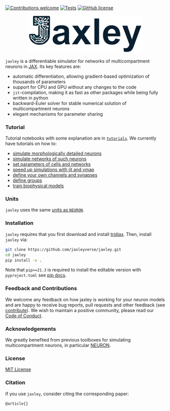 [![Contributions welcome](https://img.shields.io/badge/contributions-welcome-brightgreen.svg?style=flat)](https://github.com/jaxleyverse/jaxley/blob/main/CONTRIBUTING.md)
[![Tests](https://github.com/jaxleyverse/jaxley/workflows/Tests/badge.svg?branch=main)](https://github.com/jaxleyverse/jaxley/actions)
[![GitHub license](https://img.shields.io/badge/license-MIT-green)](https://github.com/jaxleyverse/jaxley/blob/main/LICENSE)


<p align="center">
  <img src="docs/logo.png?raw=true" width="360">
</p>

`jaxley` is a differentiable simulator for networks of multicompartment neurons in [JAX](https://github.com/google/jax). Its key features are:
- automatic differentiation, allowing gradient-based optimization of thousands of parameters  
- support for CPU and GPU without any changes to the code  
- `jit`-compilation, making it as fast as other packages while being fully written in python  
- backward-Euler solver for stable numerical solution of multicompartment neurons  
- elegant mechanisms for parameter sharing


### Tutorial

Tutorial notebooks with some explanation are in [`tutorials`](https://github.com/jaxleyverse/jaxley/tree/main/tutorials). We currently have tutorials on how to:

- [simulate morphologically detailed neurons](https://github.com/jaxleyverse/jaxley/blob/main/tutorials/01_morph_neurons.ipynb)
- [simulate networks of such neurons](https://github.com/jaxleyverse/jaxley/blob/main/tutorials/02_small_network.ipynb)
- [set parameters of cells and networks](https://github.com/jaxleyverse/jaxley/blob/main/tutorials/03_setting_parameters.ipynb)
- [speed up simulations with jit and vmap](https://github.com/jaxleyverse/jaxley/blob/main/tutorials/04_jit_and_vmap.ipynb)
- [define your own channels and synapses](https://github.com/jaxleyverse/jaxley/blob/main/tutorials/05_channel_and_synapse_models.ipynb)
- [define groups](https://github.com/jaxleyverse/jaxley/blob/main/tutorials/06_groups.ipynb)
- [train biophysical models](https://github.com/jaxleyverse/jaxley/blob/main/tutorials/07_gradient_descent.ipynb)


### Units

`jaxley` uses the same [units as `NEURON`](https://www.neuron.yale.edu/neuron/static/docs/units/unitchart.html).


### Installation
`jaxley` requires that you first download and install [tridiax](https://github.com/jaxleyverse/tridiax). Then, install `jaxley` via:
```sh
git clone https://github.com/jaxleyverse/jaxley.git
cd jaxley
pip install -e .
```

Note that `pip>=21.3` is required to install the editable version with `pyproject.toml` see [pip docs](https://pip.pypa.io/en/latest/reference/build-system/pyproject-toml/#editable-installation). 

### Feedback and Contributions

We welcome any feedback on how jaxley is working for your neuron models and are happy to receive bug reports, pull requests and other feedback (see [contribute](https://github.com/jaxleyverse/jaxley/blob/main/CONTRIBUTING.md)). We wish to maintain a positive community, please read our [Code of Conduct](https://github.com/jaxleyverse/jaxley/blob/main/CODE_OF_CONDUCT.md).


### Acknowledgements

We greatly benefited from previous toolboxes for simulating multicompartment neurons, in particular [NEURON](https://github.com/neuronsimulator/nrn).


### License

[MIT License](https://github.com/jaxleyverse/jaxley/blob/main/LICENSE)


### Citation

If you use `jaxley`, consider citing the corresponding paper:
```
@article{}
```